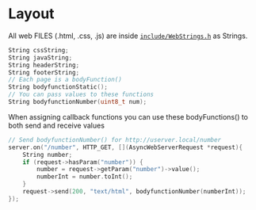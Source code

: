 # Layout

All web FILES (.html, .css, .js) are inside [`include/WebStrings.h`](include/WebStrings.h) as Strings.

```cpp
String cssString;
String javaString;
String headerString;
String footerString;
// Each page is a bodyFunction()
String bodyfunctionStatic();
// You can pass values to these functions
String bodyfunctionNumber(uint8_t num);
```

When assigning callback functions you can use these bodyFunctions() to both send and receive values

```cpp
// Send bodyfunctionNumber() for http://userver.local/number
server.on("/number", HTTP_GET, [](AsyncWebServerRequest *request){
    String number;
    if (request->hasParam("number")) {
        number = request->getParam("number")->value();
        numberInt = number.toInt();
    }
    request->send(200, "text/html", bodyfunctionNumber(numberInt));
});
```

